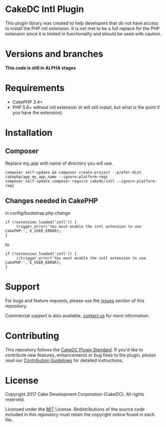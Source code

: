 CakeDC Intl Plugin
===================

This plugin library was created to help developers that do not have access to install the PHP intl extension.
It is not met to be a full replace for the PHP extension since it is limited in functionality and should be used with caution.

Versions and branches
============

**This code is still in ALPHA stages**


Requirements
============

* CakePHP 3.4+
* PHP 5.6+ without intl extension (it will still install, but what is the point if you have the extension).

Installation
============

Composer
------
Replace my_app with name of directory you will use.
```
composer self-update && composer create-project --prefer-dist cakephp/app my_app_name --ignore-platform-reqs
composer self-update composer require cakedc/intl --ignore-platform-reqs
```
Changes needed in CakePHP
------

in config/bootstrap.php change 
```
if (!extension_loaded('intl')) {
     trigger_error('You must enable the intl extension to use CakePHP.', E_USER_ERROR);
}
```
to

```
if (!extension_loaded('intl')) {
     //trigger_error('You must enable the intl extension to use CakePHP.', E_USER_ERROR);
}
```


Support
============

For bugs and feature requests, please use the [issues](https://github.com/CakeDC/users/issues) section of this repository.

Commercial support is also available, [contact us](https://www.cakedc.com/contact) for more information.

Contributing
============

This repository follows the [CakeDC Plugin Standard](https://www.cakedc.com/plugin-standard). If you'd like to contribute new features, enhancements or bug fixes to the plugin, please read our [Contribution Guidelines](https://www.cakedc.com/contribution-guidelines) for detailed instructions.

License
============

Copyright 2017 Cake Development Corporation (CakeDC). All rights reserved.

Licensed under the [MIT](http://www.opensource.org/licenses/mit-license.php) License. Redistributions of the source code included in this repository must retain the copyright notice found in each file.